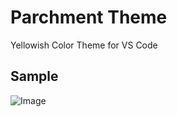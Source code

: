 # Parchment Theme

Yellowish Color Theme for VS Code

## Sample

![Image](https://raw.githubusercontent.com/lumiknit/vscode-parchment-theme/master/images/preview1.png)